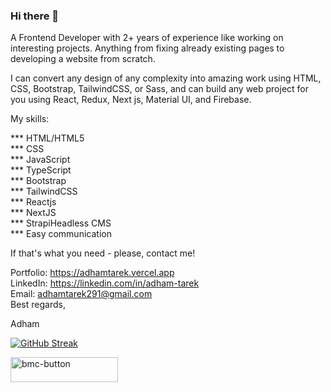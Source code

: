 
### Hi there 👋

A Frontend Developer with 2+ years of experience like working on interesting projects. Anything from fixing already existing pages to developing a website from scratch.<br/>

I can convert any design of any complexity into amazing work using HTML, CSS, Bootstrap, TailwindCSS, or Sass, and can build any web project for you using React, Redux, Next js, Material UI, and Firebase.<br/>

My skills:<br/>

*** HTML/HTML5<br/>
*** CSS<br/>
*** JavaScript<br/>
*** TypeScript<br/>
*** Bootstrap<br/>
*** TailwindCSS<br/>
*** Reactjs<br/>
*** NextJS<br/>
*** StrapiHeadless CMS<br/>
*** Easy communication<br/>

If that's what you need - please, contact me!

Portfolio: https://adhamtarek.vercel.app<br>
LinkedIn: https://linkedin.com/in/adham-tarek<br>
Email: adhamtarek291@gmail.com<br>
Best regards,<br/>

Adham

[![GitHub Streak](http://github-readme-streak-stats.herokuapp.com?user=adham618&date_format=M%20j%5B%2C%20Y%5D&currStreakLabel=000000&ring=000000&fire=000000)](https://git.io/streak-stats)<br/>

<a href="https://www.buymeacoffee.com/adhamtarek" target="_blank"><img width="172" height="40" alt="bmc-button" src="https://user-images.githubusercontent.com/88515844/161430006-50742200-80cb-4c8f-b60c-ffe9260ff64e.png">
</a>
